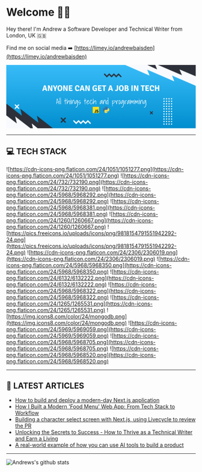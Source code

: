 # Welcome 👋🏿

Hey there! I'm Andrew a Software Developer and Technical Writer from London, UK 🇬🇧

Find me on social media ➡️ [https://limey.io/andrewbaisden](https://limey.io/andrewbaisden)

![Programmer](img/header-2023.png 'Programmer')

---

## 💻 TECH STACK

![https://cdn-icons-png.flaticon.com/24/1051/1051277.png](https://cdn-icons-png.flaticon.com/24/1051/1051277.png)
![https://cdn-icons-png.flaticon.com/24/732/732190.png](https://cdn-icons-png.flaticon.com/24/732/732190.png)
![https://cdn-icons-png.flaticon.com/24/5968/5968292.png](https://cdn-icons-png.flaticon.com/24/5968/5968292.png)
![https://cdn-icons-png.flaticon.com/24/5968/5968381.png](https://cdn-icons-png.flaticon.com/24/5968/5968381.png)
![https://cdn-icons-png.flaticon.com/24/1260/1260667.png](https://cdn-icons-png.flaticon.com/24/1260/1260667.png)
![https://pics.freeicons.io/uploads/icons/png/9818154791551942292-24.png](https://pics.freeicons.io/uploads/icons/png/9818154791551942292-24.png)
![https://cdn-icons-png.flaticon.com/24/2306/2306019.png](https://cdn-icons-png.flaticon.com/24/2306/2306019.png)
![https://cdn-icons-png.flaticon.com/24/5968/5968350.png](https://cdn-icons-png.flaticon.com/24/5968/5968350.png)
![https://cdn-icons-png.flaticon.com/24/6132/6132222.png](https://cdn-icons-png.flaticon.com/24/6132/6132222.png)
![https://cdn-icons-png.flaticon.com/24/5968/5968322.png](https://cdn-icons-png.flaticon.com/24/5968/5968322.png)
![https://cdn-icons-png.flaticon.com/24/1265/1265531.png](https://cdn-icons-png.flaticon.com/24/1265/1265531.png)
![https://img.icons8.com/color/24/mongodb.png](https://img.icons8.com/color/24/mongodb.png)
![https://cdn-icons-png.flaticon.com/24/5969/5969059.png](https://cdn-icons-png.flaticon.com/24/5969/5969059.png)
![https://cdn-icons-png.flaticon.com/24/5968/5968705.png](https://cdn-icons-png.flaticon.com/24/5968/5968705.png)
![https://cdn-icons-png.flaticon.com/24/5968/5968520.png](https://cdn-icons-png.flaticon.com/24/5968/5968520.png)

---

## 📝 LATEST ARTICLES

<!-- BLOG-POST-LIST:START -->
- [How to build and deploy a modern-day Next.js application](https://dev.to/livecycle/how-to-build-and-deploy-a-modern-day-nextjs-application-mgn)
- [How I Built a Modern &#39;Food Menu&#39; Web App: From Tech Stack to Workflow](https://dev.to/livecycle/how-i-built-a-modern-food-menu-web-app-from-tech-stack-to-workflow-3iok)
- [Building a character select screen with Next.js, using Livecycle to review the PR](https://dev.to/livecycle/building-a-character-select-screen-with-nextjs-using-livecycle-to-review-the-pr-1a5i)
- [Unlocking the Secrets to Success - How to Thrive as a Technical Writer and Earn a Living](https://dev.to/andrewbaisden/unlocking-the-secrets-to-success-how-to-thrive-as-a-technical-writer-and-earn-a-living-5epl)
- [A real-world example of how you can use AI tools to build a product](https://dev.to/andrewbaisden/a-real-world-example-of-how-you-can-use-ai-tools-to-build-a-product-14e2)
<!-- BLOG-POST-LIST:END -->

---

![Andrews's github stats](https://github-readme-stats.vercel.app/api?username=andrewbaisden&show_icons=true&theme=tokyonight)
